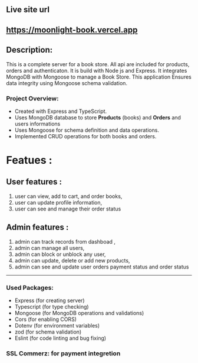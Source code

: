 ## Live site url

## https://moonlight-book.vercel.app

## Description:

This is a complete server for a book store. All api are included for products, orders and authenticaton. It is build with Node js and Express. It integrates MongoDB with Mongoose to manage a Book Store. This application Ensures data integrity using Mongoose schema validation.

### **Project Overview:**

- Created with Express and TypeScript.
- Uses MongoDB database to store **Products** (books) and **Orders** and users informations
- Uses Mongoose for schema definition and data operations.
- Implemented CRUD operations for both books and orders.

# Featues :

## User features :

1. user can view, add to cart, and order books,
2. user can update profile information,
3. user can see and manage their order status

## Admin features :

1. admin can track records from dashboad ,
2. admin can manage all users,
3. admin can block or unblock any user,
4. admin can update, delete or add new products,
5. admin can see and update user orders payment status and order status

---

### **Used Packages:**

- Express (for creating server)
- Typescript (for type checking)
- Mongoose (for MongoDB operations and validations)
- Cors (for enabling CORS)
- Dotenv (for environment variables)
- zod (for schema validation)
- Eslint (for code linting and bug fixing)

### SSL Commerz: for payment integretion
